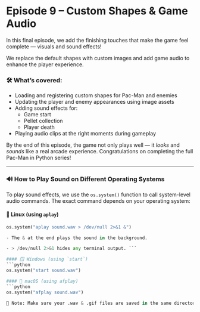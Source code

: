 # Episode 9 – Custom Shapes & Game Audio

In this final episode, we add the finishing touches that make the game feel complete — visuals and sound effects!

We replace the default shapes with custom images and add game audio to enhance the player experience.

### 🛠️ What’s covered:
- Loading and registering custom shapes for Pac-Man and enemies
- Updating the player and enemy appearances using image assets
- Adding sound effects for:
  - Game start
  - Pellet collection
  - Player death
- Playing audio clips at the right moments during gameplay

By the end of this episode, the game not only plays well — it *looks* and *sounds* like a real arcade experience. Congratulations on completing the full Pac-Man in Python series!

---

### 🔊 How to Play Sound on Different Operating Systems

To play sound effects, we use the `os.system()` function to call system-level audio commands. The exact command depends on your operating system:

#### 🐧 Linux (using `aplay`)
```python
os.system("aplay sound.wav > /dev/null 2>&1 &")

- The & at the end plays the sound in the background.

- > /dev/null 2>&1 hides any terminal output. ```

#### 🪟 Windows (using `start`)
```python
os.system("start sound.wav")

#### 🍎 macOS (using afplay)
```python
os.system("afplay sound.wav")

📁 Note: Make sure your .wav & .gif files are saved in the same directory as your Python script, or provide the full path to the file.
